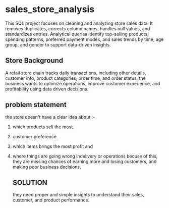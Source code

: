 # sales_store_analysis
This SQL project focuses on cleaning and analyzing store sales data. It removes duplicates, corrects column names, handles null values, and standardizes entries. Analytical queries identify top-selling products, spending patterns, preferred payment modes, and sales trends by time, age group, and gender to support data-driven insights.


## Store Background
A retail store chain tracks daily transactions, including other details, customer info, product categories, order time, and order status, the business wants to optimize operations, improve customer experience, and profitability using data driven decisions.


##  problem statement
the store doesn't have a clear idea about :-
1. which products sell the most.
2. customer preference.
3. which items brings the most profit and
4. where things are going wrong indelivery or operations
   becuse of this, they are missing chances of earning more and losing customers, and making poor business decisions.

   ## SOLUTION
   they need proper and simple insights to understand their sales, customer, and product performance.
